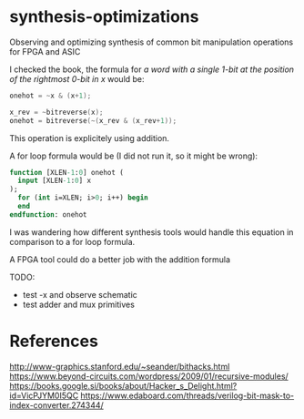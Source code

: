# synthesis-optimizations
Observing and optimizing synthesis of common bit manipulation operations for FPGA and ASIC

I checked the book, the formula for _a word with a single 1-bit at the position of the rightmost 0-bit in x_ would be:
```Verilog
onehot = ~x & (x+1);
```

```Verilog
x_rev = ~bitreverse(x);
onehot = bitreverse(~(x_rev & (x_rev+1));
```
This operation is explicitely using addition.

A for loop formula would be (I did not run it, so it might be wrong):
```SystemVerilog
function [XLEN-1:0] onehot (
  input [XLEN-1:0] x
);
  for (int i=XLEN; i>0; i++) begin
  end
endfunction: onehot
```

I was wandering how different synthesis tools would handle this equation in comparison to a for loop formula.

A FPGA tool could do a better job with the addition formula

TODO:
* test -x and observe schematic
* test adder and mux primitives

# References

http://www-graphics.stanford.edu/~seander/bithacks.html
https://www.beyond-circuits.com/wordpress/2009/01/recursive-modules/
https://books.google.si/books/about/Hacker_s_Delight.html?id=VicPJYM0I5QC
https://www.edaboard.com/threads/verilog-bit-mask-to-index-converter.274344/
